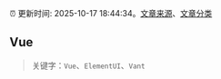 :alarm_clock: 更新时间: 2025-10-17 18:44:34。[文章来源](/README.md)、[文章分类](/TAGS.md)

## Vue


> 关键字：`Vue`、`ElementUI`、`Vant`



